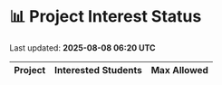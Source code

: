 # 📊 Project Interest Status

Last updated: **2025-08-08 06:20 UTC**

| Project | Interested Students | Max Allowed |
|---------|---------------------|-------------|
